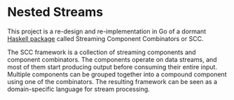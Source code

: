 # Nested Streams

This project is a re-design and re-implementation in Go of a dormant [Haskell
package](https://hub.darcs.net/blamario/SCC.wiki) called Streaming Component Combinators or SCC.

The SCC framework is a collection of streaming components and component combinators. The components operate on data streams, and most of them start producing output before consuming their entire input. Multiple components can be grouped together into a compound component using one of the combinators. The resulting framework can be seen as a domain-specific language for stream processing.
